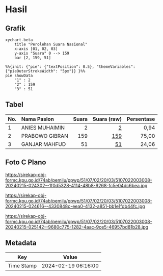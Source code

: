 # Hasil

## Grafik

```mermaid
xychart-beta
    title "Perolehan Suara Nasional"
    x-axis [01, 02, 03]
    y-axis "Suara" 0 --> 159
    bar [2, 159, 51]
```

```mermaid
%%{init: {"pie": {"textPosition": 0.5}, "themeVariables": {"pieOuterStrokeWidth": "5px"}} }%%
pie showData
    "1" : 2
    "2" : 159
    "3" : 51
```

## Tabel

| No. | Nama Paslon    | Suara | Suara (raw) | Persentase |
|:--- |:-------------- | -----:| -----------:| ----------:|
| 1   | ANIES MUHAIMIN | 2     | [2][p-1]    | 0,94       |
| 2   | PRABOWO GIBRAN | 159   | [159][p-2]  | 75,00      |
| 3   | GANJAR MAHFUD  | 51    | [51][p-3]   | 24,06      |


[p-1]: https://github.com/gigit-pemilu/pemilu-2024/blob/main/pilpres/hitung-suara/sub/51-bali/sub/07-karangasem/sub/02-sidemen/sub/2003-sidemen/sub/008-tps/sub/paslon-1.txt
[p-2]: https://github.com/gigit-pemilu/pemilu-2024/blob/main/pilpres/hitung-suara/sub/51-bali/sub/07-karangasem/sub/02-sidemen/sub/2003-sidemen/sub/008-tps/sub/paslon-2.txt
[p-3]: https://github.com/gigit-pemilu/pemilu-2024/blob/main/pilpres/hitung-suara/sub/51-bali/sub/07-karangasem/sub/02-sidemen/sub/2003-sidemen/sub/008-tps/sub/paslon-3.txt

## Foto C Plano

https://sirekap-obj-formc.kpu.go.id/74ab/pemilu/ppwp/51/07/02/20/03/5107022003008-20240215-024302--1f0d5328-4114-48b8-9268-fc5e04dc6bea.jpg

https://sirekap-obj-formc.kpu.go.id/74ab/pemilu/ppwp/51/07/02/20/03/5107022003008-20240215-024616--4330848c-eea0-4132-a851-bb1e1fdb44fc.jpg

https://sirekap-obj-formc.kpu.go.id/74ab/pemilu/ppwp/51/07/02/20/03/5107022003008-20240215-025142--9680c775-1282-4aac-9ce5-46957bd81b28.jpg


## Metadata

| Key        | Value               |
| ---------- | ------------------- |
| Time Stamp | 2024-02-19 06:16:00 |




